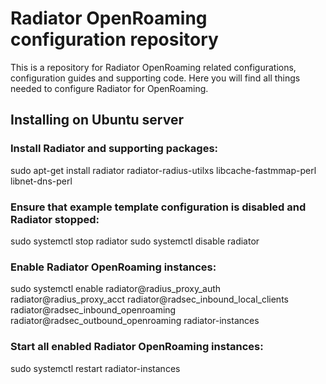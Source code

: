 # Radiator OpenRoaming configuration repository

This is a repository for Radiator OpenRoaming related configurations, configuration guides and supporting code. Here you will find all things needed to configure Radiator for OpenRoaming.


## Installing on Ubuntu server

### Install Radiator and supporting packages:

sudo apt-get install radiator radiator-radius-utilxs libcache-fastmmap-perl libnet-dns-perl

### Ensure that example template configuration is disabled and Radiator stopped: 

sudo systemctl stop radiator
sudo systemctl disable radiator

### Enable Radiator OpenRoaming instances:

sudo systemctl enable radiator@radius_proxy_auth radiator@radius_proxy_acct radiator@radsec_inbound_local_clients radiator@radsec_inbound_openroaming radiator@radsec_outbound_openroaming radiator-instances

### Start all enabled Radiator OpenRoaming instances:

sudo systemctl restart radiator-instances

